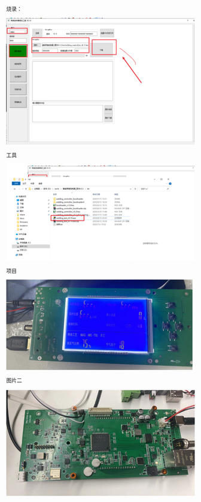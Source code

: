 烧录：

![image-20250812194937416](./智能节气.assets/image-20250812194937416.png)

工具

![image-20250812195012884](./智能节气.assets/image-20250812195012884.png)

项目

![image-20250812195302107](./智能节气.assets/image-20250812195302107.png)



图片二

![image-20250812195338201](./智能节气.assets/image-20250812195338201.png)

